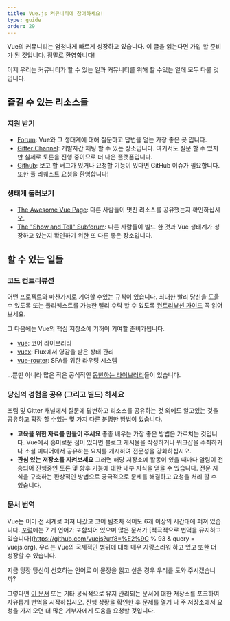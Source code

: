 ```yaml
---
title: Vue.js 커뮤니티에 참여하세요!
type: guide
order: 29
---
```


Vue의 커뮤니티는 엄청나게 빠르게 성장하고 있습니다. 이 글을 읽는다면 가입 할 준비가 된 것입니다. 정말로 환영합니다!

이제 우리는 커뮤니티가 할 수 있는 일과 커뮤니티를 위해 할 수있는 일에 모두 다룰 것입니다.

## 즐길 수 있는 리소스들

### 지원 받기

- [Forum](http://forum.vuejs.org/): Vue와 그 생태계에 대해 질문하고 답변을 얻는 가장 좋은 곳 입니다.
- [Gitter Channel](https://gitter.im/vuejs/vue): 개발자간 채팅 할 수 있는 장소입니다. 여기서도 질문 할 수 있지만 실제로 토론을 진행 중이므로 더 나은 플랫폼입니다.
- [Github](https://github.com/vuejs): 보고 할 버그가 있거나 요청할 기능이 있다면 GitHub 이슈가 필요합니다. 또한 풀 리퀘스트 요청을 환영합니다!

### 생태계 둘러보기

- [The Awesome Vue Page](https://github.com/vuejs/awesome-vue): 다른 사람들이 멋진 리소스를 공유했는지 확인하십시오.
- [The "Show and Tell" Subforum](http://forum.vuejs.org/c/show-and-tell): 다른 사람들이 빌드 한 것과 Vue 생태계가 성장하고 있는지 확인하기 위한 또 다른 좋은 장소입니다.

## 할 수 있는 일들

### 코드 컨트리뷰션

어떤 프로젝트와 마찬가지로 기여할 수있는 규칙이 있습니다. 최대한 빨리 당신을 도울 수 있도록 또는 풀리퀘스트를 가능한 빨리 수락 할 수 있도록 [컨트리뷰션 가이드](https://github.com/vuejs/vue/blob/dev/.github/CONTRIBUTING.md) 꼭 읽어보세요.

그 다음에는 Vue의 핵심 저장소에 기꺼이 기여할 준비가됩니다.

- [vue](https://github.com/vuejs/vue): 코어 라이브러리
- [vuex](https://github.com/vuejs/vuex): Flux에서 영감을 받은 상태 관리
- [vue-router](https://github.com/vuejs/vue-router): SPA를 위한 라우팅 시스템

...뿐만 아니라 많은 작은 공식적인 [동반하는 라이브러리](https://github.com/vuejs)들이 있습니다.

### 당신의 경험을 공유 (그리고 빌드) 하세요

포럼 및 Gitter 채널에서 질문에 답변하고 리소스를 공유하는 것 외에도 알고있는 것을 공유하고 확장 할 수있는 몇 가지 다른 분명한 방법이 있습니다.

- **교육을 위한 자료를 만들어 주세요** 종종 배우는 가장 좋은 방법은 가르치는 것입니다. Vue에서 흥미로운 점이 있다면 블로그 게시물을 작성하거나 워크샵을 주최하거나 소셜 미디어에서 공유하는 요지를 게시하여 전문성을 강화하십시오.
- **관심 있는 저장소를 지켜보세요** 그러면 해당 저장소에 활동이 있을 때마다 알림이 전송되어 진행중인 토론 및 향후 기능에 대한 내부 지식을 얻을 수 있습니다. 전문 지식을 구축하는 환상적인 방법으로 궁극적으로 문제를 해결하고 요청을 처리 할 수 있습니다.

### 문서 번역

Vue는 이미 전 세계로 퍼져 나갔고 코어 팀조차 적어도 6개 이상의 시간대에 퍼져 있습니다. [포럼](http://forum.vuejs.org/)에는 7 개 언어가 포함되어 있으며 많은 문서가 [적극적으로 번역을 유지하고 있습니다](https://github.com/vuejs?utf8=%E2%9C % 93 & query = vuejs.org). 우리는 Vue의 국제적인 범위에 대해 매우 자랑스러워 하고 있고 또한 더 성장할 수 있습니다.

지금 당장 당신이 선호하는 언어로 이 문장을 읽고 싶은 경우 우리를 도와 주시겠습니까?

그렇다면 [이 문서](https://github.com/vuejs/vuejs.org/) 또는 기타 공식적으로 유지 관리되는 문서에 대한 저장소를 포크하여 자유롭게 번역을 시작하십시오. 진행 상황을 확인한 후 문제를 열거 나 주 저장소에서 요청을 가져 오면 더 많은 기부자에게 도움을 요청할 것입니다.
